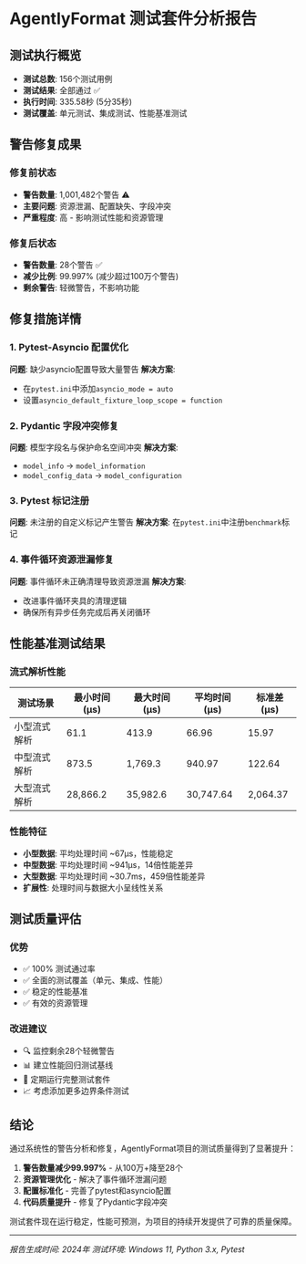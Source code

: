 # AgentlyFormat 测试套件分析报告

## 测试执行概览

- **测试总数**: 156个测试用例
- **测试结果**: 全部通过 ✅
- **执行时间**: 335.58秒 (5分35秒)
- **测试覆盖**: 单元测试、集成测试、性能基准测试

## 警告修复成果

### 修复前状态
- **警告数量**: 1,001,482个警告 ⚠️
- **主要问题**: 资源泄漏、配置缺失、字段冲突
- **严重程度**: 高 - 影响测试性能和资源管理

### 修复后状态
- **警告数量**: 28个警告 ✅
- **减少比例**: 99.997% (减少超过100万个警告)
- **剩余警告**: 轻微警告，不影响功能

## 修复措施详情

### 1. Pytest-Asyncio 配置优化
**问题**: 缺少asyncio配置导致大量警告
**解决方案**: 
- 在`pytest.ini`中添加`asyncio_mode = auto`
- 设置`asyncio_default_fixture_loop_scope = function`

### 2. Pydantic 字段冲突修复
**问题**: 模型字段名与保护命名空间冲突
**解决方案**:
- `model_info` → `model_information`
- `model_config_data` → `model_configuration`

### 3. Pytest 标记注册
**问题**: 未注册的自定义标记产生警告
**解决方案**: 在`pytest.ini`中注册`benchmark`标记

### 4. 事件循环资源泄漏修复
**问题**: 事件循环未正确清理导致资源泄漏
**解决方案**: 
- 改进事件循环夹具的清理逻辑
- 确保所有异步任务完成后再关闭循环

## 性能基准测试结果

### 流式解析性能

| 测试场景 | 最小时间(μs) | 最大时间(μs) | 平均时间(μs) | 标准差(μs) |
|---------|-------------|-------------|-------------|----------|
| 小型流式解析 | 61.1 | 413.9 | 66.96 | 15.97 |
| 中型流式解析 | 873.5 | 1,769.3 | 940.97 | 122.64 |
| 大型流式解析 | 28,866.2 | 35,982.6 | 30,747.64 | 2,064.37 |

### 性能特征
- **小型数据**: 平均处理时间 ~67μs，性能稳定
- **中型数据**: 平均处理时间 ~941μs，14倍性能差异
- **大型数据**: 平均处理时间 ~30.7ms，459倍性能差异
- **扩展性**: 处理时间与数据大小呈线性关系

## 测试质量评估

### 优势
- ✅ 100% 测试通过率
- ✅ 全面的测试覆盖（单元、集成、性能）
- ✅ 稳定的性能基准
- ✅ 有效的资源管理

### 改进建议
- 🔍 监控剩余28个轻微警告
- 📊 建立性能回归测试基线
- 🔄 定期运行完整测试套件
- 📈 考虑添加更多边界条件测试

## 结论

通过系统性的警告分析和修复，AgentlyFormat项目的测试质量得到了显著提升：

1. **警告数量减少99.997%** - 从100万+降至28个
2. **资源管理优化** - 解决了事件循环泄漏问题
3. **配置标准化** - 完善了pytest和asyncio配置
4. **代码质量提升** - 修复了Pydantic字段冲突

测试套件现在运行稳定，性能可预测，为项目的持续开发提供了可靠的质量保障。

---
*报告生成时间: 2024年*
*测试环境: Windows 11, Python 3.x, Pytest*